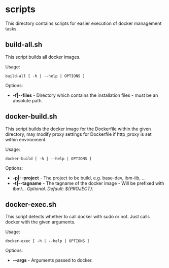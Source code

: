 # scripts

This directory contains scripts for easier execution of docker management tasks.

## build-all.sh

This script builds all docker images.


Usage:

```
build-all [ -h | --help | OPTIONS ]
```

Options:
  * **-f|--files** - Directory which contains the installation files - must be an absolute path. 

## docker-build.sh

This script builds the docker image for the Dockerfile within the given directory, may modify proxy settings for Dockerfile if http_proxy is set within environment.


Usage:

```
docker-build [ -h | --help | OPTIONS ]
```

Options:
  * **-p|--project** - The project to be build, e.g. base-dev, ibm-iib, ... 
  * **-t|--tagname** - The tagname of the docker image - Will be prefixed with ibm/... *Optional. Default: ${PROJECT}.*

## docker-exec.sh

This script detects whether to call docker with sudo or not. Just calls docker with the given arguments.


Usage:

```
docker-exec [ -h | --help | OPTIONS ]
```

Options:
  * **--args** - Arguments passed to docker. 

